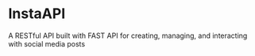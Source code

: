 # InstaAPI
A RESTful API built with FAST API for creating, managing, and interacting with social media posts
